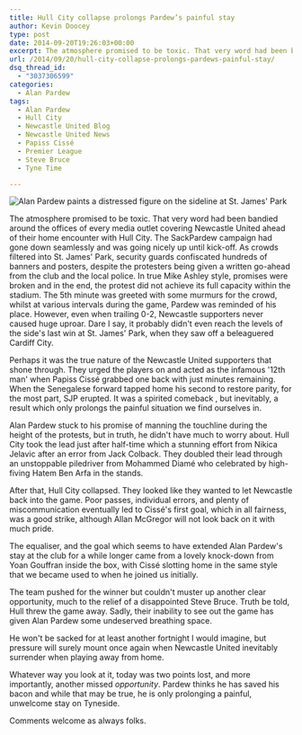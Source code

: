 ```yaml
---
title: Hull City collapse prolongs Pardew’s painful stay
author: Kevin Doocey
type: post
date: 2014-09-20T19:26:03+00:00
excerpt: The atmosphere promised to be toxic. That very word had been bandied around the offices of every media outlet covering Newcastle United ahead of their home encounter with Hull City. The SackPardew campaign..
url: /2014/09/20/hull-city-collapse-prolongs-pardews-painful-stay/
dsq_thread_id:
  - "3037306599"
categories:
  - Alan Pardew
tags:
  - Alan Pardew
  - Hull City
  - Newcastle United Blog
  - Newcastle United News
  - Papiss Cissé
  - Premier League
  - Steve Bruce
  - Tyne Time

---
```

![Alan Pardew paints a distressed figure on the sideline at St. James' Park](http://www.tynetime.com/wp-content/uploads/2014/09/Alan-Pardew-Hull-City.jpg "Pardew - Has publicly thanked players for helping temporarily save his job after mounting two goal comeback")

The atmosphere promised to be toxic. That very word had been bandied around the offices of every media outlet covering Newcastle United ahead of their home encounter with Hull City. The SackPardew campaign had gone down seamlessly and was going nicely up until kick-off. As crowds filtered into St. James' Park, security guards confiscated hundreds of banners and posters, despite the protesters being given a written go-ahead from the club and the local police. In true Mike Ashley style, promises were broken and in the end, the protest did not achieve its full capacity within the stadium. The 5th minute was greeted with some murmurs for the crowd, whilst at various intervals during the game, Pardew was reminded of his place. However, even when trailing 0-2, Newcastle supporters never caused huge uproar. Dare I say, it probably didn't even reach the levels of the side's last win at St. James' Park, when they saw off a beleaguered Cardiff City.

Perhaps it was the true nature of the Newcastle United supporters that shone through. They urged the players on and acted as the infamous '12th man' when Papiss Cissé grabbed one back with just minutes remaining. When the Senegalese forward tapped home his second to restore parity, for the most part, SJP erupted. It was a spirited comeback , but inevitably, a result which only prolongs the painful situation we find ourselves in.

Alan Pardew stuck to his promise of manning the touchline during the height of the protests, but in truth, he didn't have much to worry about. Hull City took the lead just after half-time which a stunning effort from Nikica Jelavic after an error from Jack Colback. They doubled their lead through an unstoppable piledriver from Mohammed Diamé who celebrated by high-fiving Hatem Ben Arfa in the stands.

After that, Hull City collapsed. They looked like they wanted to let Newcastle back into the game. Poor passes, individual errors, and plenty of miscommunication eventually led to Cissé's first goal, which in all fairness, was a good strike, although Allan McGregor will not look back on it with much pride.

The equaliser, and the goal which seems to have extended Alan Pardew's stay at the club for a while longer came from a lovely knock-down from Yoan Gouffran inside the box, with Cissé slotting home in the same style that we became used to when he joined us initially.

The team pushed for the winner but couldn't muster up another clear opportunity, much to the relief of a disappointed Steve Bruce. Truth be told, Hull threw the game away. Sadly, their inability to see out the game has given Alan Pardew some undeserved breathing space.

He won't be sacked for at least another fortnight I would imagine, but pressure will surely mount once again when Newcastle United inevitably surrender when playing away from home.

Whatever way you look at it, today was two points lost, and more importantly, another missed _opportunity_. Pardew thinks he has saved his bacon and while that may be true, he is only prolonging a painful, unwelcome stay on Tyneside.

Comments welcome as always folks.
